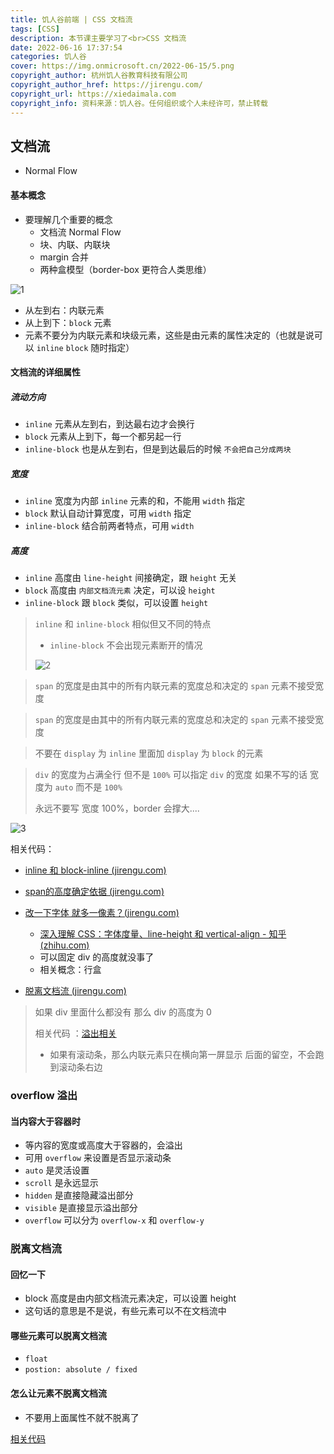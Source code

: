 ```yaml
---
title: 饥人谷前端 | CSS 文档流
tags: [CSS]
description: 本节课主要学习了<br>CSS 文档流
date: 2022-06-16 17:37:54
categories: 饥人谷
cover: https://img.onmicrosoft.cn/2022-06-15/5.png
copyright_author: 杭州饥人谷教育科技有限公司
copyright_author_href: https://jirengu.com/
copyright_url: https://xiedaimala.com
copyright_info: 资料来源：饥人谷。任何组织或个人未经许可，禁止转载
---
```


## 文档流

- Normal Flow

#### 基本概念

- 要理解几个重要的概念
  - 文档流 Normal Flow
  - 块、内联、内联块
  - margin 合并
  - 两种盒模型（border-box 更符合人类思维）

![1](https://img.onmicrosoft.cn/2022-06-16/1.png)

- 从左到右：内联元素
- 从上到下：`block` 元素
- 元素不要分为内联元素和块级元素，这些是由元素的属性决定的（也就是说可以 `inline` `block` 随时指定）

#### 文档流的详细属性

##### 流动方向

- `inline` 元素从左到右，到达最右边才会换行
- `block` 元素从上到下，每一个都另起一行
- `inline-block` 也是从左到右，但是到达最后的时候 `不会把自己分成两块`

##### 宽度

- `inline` 宽度为内部 `inline` 元素的和，不能用 `width` 指定
- `block` 默认自动计算宽度，可用 `width` 指定
- `inline-block` 结合前两者特点，可用 `width`

##### 高度

- `inline` 高度由 `line-height` 间接确定，跟 `height` 无关
- `block` 高度由 `内部文档流元素` 决定，可以设 `height`
- `inline-block` 跟 `block` 类似，可以设置 `height`

> `inline` 和 `inline-block` 相似但又不同的特点
>
> - `inline-block` 不会出现元素断开的情况
>
> ![2](https://img.onmicrosoft.cn/2022-06-16/2.png)

> `span` 的宽度是由其中的所有内联元素的宽度总和决定的
> `span` 元素不接受宽度

> `span` 的宽度是由其中的所有内联元素的宽度总和决定的
> `span` 元素不接受宽度

> 不要在 `display` 为 `inline` 里面加 `display` 为 `block` 的元素

> `div` 的宽度为占满全行 但不是 `100%`
> 可以指定 `div` 的宽度
> 如果不写的话 宽度为 `auto` 而不是 `100%`
>
> 永远不要写 宽度 100%，border 会撑大....


![3](https://img.onmicrosoft.cn/2022-06-16/3.png)

 相关代码：

- [ inline 和 block-inline (jirengu.com)](http://js.jirengu.com/hoxujukezu/8/edit)

- [span的高度确定依据 (jirengu.com)](http://js.jirengu.com/zogawidite/10/edit)
- [改一下字体 就多一像素？(jirengu.com)](http://js.jirengu.com/hayowarapi/3/edit)
  - [深入理解 CSS：字体度量、line-height 和 vertical-align - 知乎 (zhihu.com)](https://zhuanlan.zhihu.com/p/25808995)
  - 可以固定 div 的高度就没事了
  - 相关概念：行盒

- [脱离文档流 (jirengu.com)](http://js.jirengu.com/vibuwidomu/8/edit)

> 如果 div 里面什么都没有 那么 div 的高度为 0
>
> 相关代码 ：[溢出相关](http://js.jirengu.com/sigev/11/edit)
>
> - 如果有滚动条，那么内联元素只在横向第一屏显示 后面的留空，不会跑到滚动条右边

### overflow 溢出

#### 当内容大于容器时

- 等内容的宽度或高度大于容器的，会溢出
- 可用 `overflow` 来设置是否显示滚动条
- `auto` 是灵活设置
- `scroll` 是永远显示
- `hidden` 是直接隐藏溢出部分
- `visible` 是直接显示溢出部分
- `overflow` 可以分为 `overflow-x` 和 `overflow-y`

### 脱离文档流

#### 回忆一下

- block 高度是由内部文档流元素决定，可以设置 height 
- 这句话的意思是不是说，有些元素可以不在文档流中

#### 哪些元素可以脱离文档流

- `float`
- `postion: absolute / fixed`

#### 怎么让元素不脱离文档流

- 不要用上面属性不就不脱离了

[相关代码](http://js.jirengu.com/daviv/1/edit)